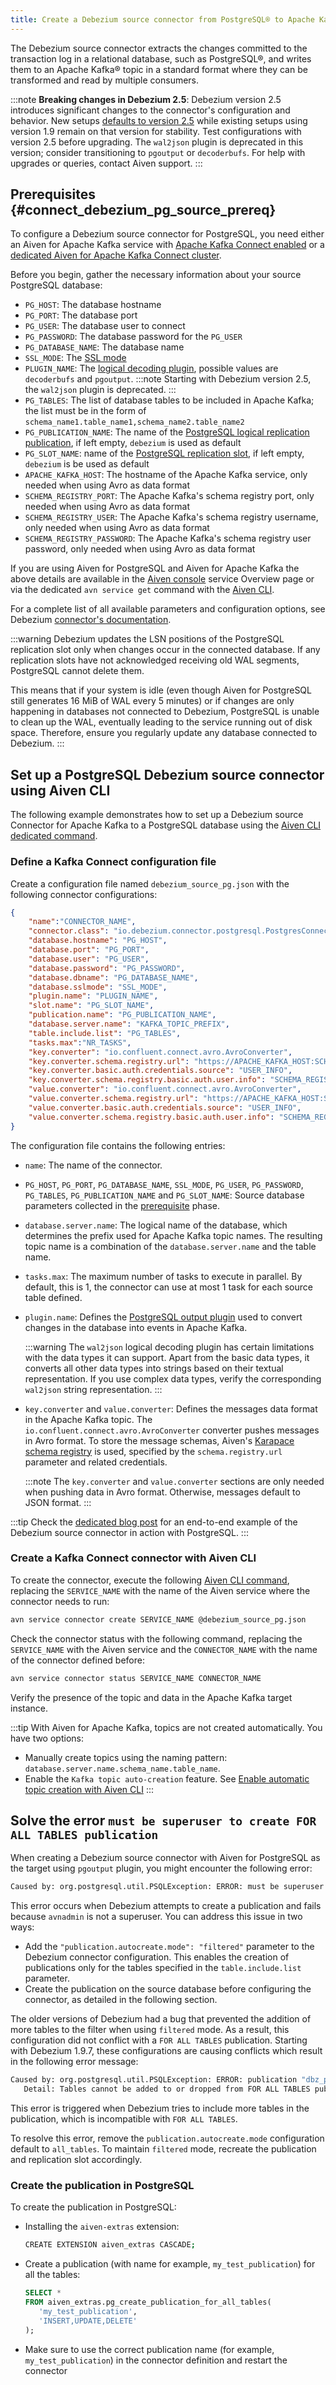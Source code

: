```yaml
---
title: Create a Debezium source connector from PostgreSQL® to Apache Kafka®
---
```


The Debezium source connector extracts the changes committed to the transaction log in a relational database, such as PostgreSQL®, and writes them to an Apache Kafka® topic in a standard format where they can be transformed and read by multiple consumers.

:::note
**Breaking changes in Debezium 2.5**:
Debezium version 2.5 introduces significant changes to the connector's configuration
and behavior. New setups [defaults to version 2.5](https://debezium.io/releases/2.5/release-notes)
while existing setups using version 1.9 remain on that version for stability.
Test configurations with version 2.5 before upgrading. The `wal2json` plugin is
deprecated in this version; consider transitioning to `pgoutput` or `decoderbufs`.
For help with upgrades or queries, contact Aiven support.
:::

## Prerequisites {#connect_debezium_pg_source_prereq}

To configure a Debezium source connector for PostgreSQL, you need either an
Aiven for Apache Kafka service with [Apache Kafka Connect enabled](enable-connect) or a
[dedicated Aiven for Apache Kafka Connect cluster](/docs/products/kafka/kafka-connect/get-started#apache_kafka_connect_dedicated_cluster).

Before you begin, gather the necessary information about your source PostgreSQL database:

-   `PG_HOST`: The database hostname
-   `PG_PORT`: The database port
-   `PG_USER`: The database user to connect
-   `PG_PASSWORD`: The database password for the `PG_USER`
-   `PG_DATABASE_NAME`: The database name
-   `SSL_MODE`: The [SSL
    mode](https://www.postgresql.org/docs/current/libpq-ssl.html)
-   `PLUGIN_NAME`: The [logical decoding
    plugin](https://debezium.io/documentation/reference/stable/connectors/postgresql.html),
    possible values are `decoderbufs` and `pgoutput`.
    :::note
    Starting with Debezium version 2.5, the `wal2json` plugin is deprecated.
    :::
-   `PG_TABLES`: The list of database tables to be included in Apache
    Kafka; the list must be in the form of
    `schema_name1.table_name1,schema_name2.table_name2`
-   `PG_PUBLICATION_NAME`: The name of the [PostgreSQL logical
    replication
    publication](https://www.postgresql.org/docs/current/logical-replication-publication.html),
    if left empty, `debezium` is used as default
-   `PG_SLOT_NAME`: name of the [PostgreSQL replication
    slot](https://docs.aiven.io/docs/products/postgresql/howto/setup-logical-replication),
    if left empty, `debezium` is be used as default
-   `APACHE_KAFKA_HOST`: The hostname of the Apache Kafka service, only
    needed when using Avro as data format
-   `SCHEMA_REGISTRY_PORT`: The Apache Kafka's schema registry port,
    only needed when using Avro as data format
-   `SCHEMA_REGISTRY_USER`: The Apache Kafka's schema registry
    username, only needed when using Avro as data format
-   `SCHEMA_REGISTRY_PASSWORD`: The Apache Kafka's schema registry user
    password, only needed when using Avro as data format

If you are using Aiven for PostgreSQL and Aiven for Apache Kafka the above details are
available in the [Aiven console](https://console.aiven.io/) service Overview page or
via the dedicated `avn service get` command with the
[Aiven CLI](/docs/tools/cli/service-cli#avn_service_get).

For a complete list of all available parameters and configuration options, see
Debezium [connector's documentation](https://debezium.io/documentation/reference/stable/connectors/postgresql.html).

:::warning
Debezium updates the LSN positions of the PostgreSQL replication slot only when changes
occur in the connected database. If any replication slots have not acknowledged receiving
old WAL segments, PostgreSQL cannot delete them.

This means that if your system is idle (even though Aiven for PostgreSQL still generates
16 MiB of WAL every 5 minutes) or if changes are only happening in databases not
connected to Debezium, PostgreSQL is unable to clean up the WAL, eventually leading to
the service running out of disk space.
Therefore, ensure you regularly update any database connected to Debezium.
:::

## Set up a PostgreSQL Debezium source connector using Aiven CLI

The following example demonstrates how to set up a Debezium source
Connector for Apache Kafka to a PostgreSQL database using the
[Aiven CLI dedicated command](/docs/tools/cli/service/connector).

### Define a Kafka Connect configuration file

Create a configuration file named `debezium_source_pg.json` with the following
connector configurations:

```json
{
    "name":"CONNECTOR_NAME",
    "connector.class": "io.debezium.connector.postgresql.PostgresConnector",
    "database.hostname": "PG_HOST",
    "database.port": "PG_PORT",
    "database.user": "PG_USER",
    "database.password": "PG_PASSWORD",
    "database.dbname": "PG_DATABASE_NAME",
    "database.sslmode": "SSL_MODE",
    "plugin.name": "PLUGIN_NAME",
    "slot.name": "PG_SLOT_NAME",
    "publication.name": "PG_PUBLICATION_NAME",
    "database.server.name": "KAFKA_TOPIC_PREFIX",
    "table.include.list": "PG_TABLES",
    "tasks.max":"NR_TASKS",
    "key.converter": "io.confluent.connect.avro.AvroConverter",
    "key.converter.schema.registry.url": "https://APACHE_KAFKA_HOST:SCHEMA_REGISTRY_PORT",
    "key.converter.basic.auth.credentials.source": "USER_INFO",
    "key.converter.schema.registry.basic.auth.user.info": "SCHEMA_REGISTRY_USER:SCHEMA_REGISTRY_PASSWORD",
    "value.converter": "io.confluent.connect.avro.AvroConverter",
    "value.converter.schema.registry.url": "https://APACHE_KAFKA_HOST:SCHEMA_REGISTRY_PORT",
    "value.converter.basic.auth.credentials.source": "USER_INFO",
    "value.converter.schema.registry.basic.auth.user.info": "SCHEMA_REGISTRY_USER:SCHEMA_REGISTRY_PASSWORD"
}
```

The configuration file contains the following entries:

-   `name`: The name of the connector.
-   `PG_HOST`, `PG_PORT`, `PG_DATABASE_NAME`, `SSL_MODE`, `PG_USER`,
    `PG_PASSWORD`, `PG_TABLES`, `PG_PUBLICATION_NAME` and
    `PG_SLOT_NAME`: Source database parameters collected in the
    [prerequisite](/docs/products/kafka/kafka-connect/howto/debezium-source-connector-pg#connect_debezium_pg_source_prereq)
    phase.
-   `database.server.name`: The logical name of the database, which determines the prefix
    used for Apache Kafka topic names. The resulting topic name is a combination of the
    `database.server.name` and the table name.
-   `tasks.max`: The maximum number of tasks to execute in parallel. By
    default, this is 1, the connector can use at most 1 task for each
    source table defined.
-   `plugin.name`: Defines the [PostgreSQL output
    plugin](https://debezium.io/documentation/reference/connectors/postgresql.html)
    used to convert changes in the database into events in Apache Kafka.

    :::warning
    The `wal2json` logical decoding plugin has certain limitations with the data types it
    can support. Apart from the basic data types, it converts all other data types into
    strings based on their textual representation. If you use complex data types, verify the
    corresponding `wal2json` string representation.
    :::

-   `key.converter` and `value.converter`: Defines the messages data
    format in the Apache Kafka topic. The
    `io.confluent.connect.avro.AvroConverter` converter pushes messages
    in Avro format. To store the message schemas, Aiven's
    [Karapace schema registry](https://github.com/Aiven-Open/karapace) is used,
    specified by the `schema.registry.url` parameter and related credentials.

    :::note
    The `key.converter` and `value.converter` sections are only needed when pushing data in
    Avro format. Otherwise, messages default to JSON format.
    :::

:::tip
Check the [dedicated blog
post](https://aiven.io/blog/db-technology-migration-with-apache-kafka-and-kafka-connect)
for an end-to-end example of the Debezium source connector in action
with PostgreSQL.
:::

### Create a Kafka Connect connector with Aiven CLI

To create the connector, execute the following
[Aiven CLI command](/docs/tools/cli/service/connector#avn_service_connector_create),
replacing the `SERVICE_NAME` with the name of the Aiven
service where the connector needs to run:

```bash
avn service connector create SERVICE_NAME @debezium_source_pg.json
```

Check the connector status with the following command, replacing the
`SERVICE_NAME` with the Aiven service and the `CONNECTOR_NAME` with the
name of the connector defined before:

```bash
avn service connector status SERVICE_NAME CONNECTOR_NAME
```

Verify the presence of the topic and data in the Apache Kafka target
instance.

:::tip
With Aiven for Apache Kafka, topics are not created automatically. You have two options:

- Manually create topics using the naming pattern: `database.server.name.schema_name.table_name`.
- Enable the `Kafka topic auto-creation` feature. See
  [Enable automatic topic creation with Aiven CLI](/docs/products/kafka/howto/create-topics-automatically#enable-automatic-topic-creation-with-aiven-cli)
:::

## Solve the error `must be superuser to create FOR ALL TABLES publication`

When creating a  Debezium source connector with Aiven for
PostgreSQL as the target using  `pgoutput` plugin, you might encounter the
following error:

```bash
Caused by: org.postgresql.util.PSQLException: ERROR: must be superuser to create FOR ALL TABLES publication
```

This error occurs when Debezium attempts to create a publication and fails because
`avnadmin` is not a superuser. You can address this issue in two ways:

- Add the `"publication.autocreate.mode": "filtered"` parameter to the Debezium connector
  configuration. This enables the creation of publications only for the tables
  specified in the `table.include.list`  parameter.
- Create the publication on the source database before configuring the connector,
as detailed in the following section.

The older versions of Debezium had a bug that prevented the addition of more tables to
the filter when using `filtered` mode. As a result, this configuration did not conflict
with a `FOR ALL TABLES` publication. Starting with Debezium 1.9.7, these configurations
are causing conflicts which result in the following error message:

```bash
Caused by: org.postgresql.util.PSQLException: ERROR: publication "dbz_publication" is defined as FOR ALL TABLES
   Detail: Tables cannot be added to or dropped from FOR ALL TABLES publications.
```

This error is triggered when Debezium tries to include more tables in the publication,
which is incompatible with `FOR ALL TABLES`.

To resolve this error, remove the `publication.autocreate.mode` configuration default
to `all_tables`. To maintain `filtered` mode, recreate the publication and replication
slot accordingly.

### Create the publication in PostgreSQL

To create the publication in PostgreSQL:

-   Installing the `aiven-extras` extension:

    ```bash
    CREATE EXTENSION aiven_extras CASCADE;
    ```

-   Create a publication (with name for example, `my_test_publication`) for all
    the tables:

    ```SQL
    SELECT *
    FROM aiven_extras.pg_create_publication_for_all_tables(
       'my_test_publication',
       'INSERT,UPDATE,DELETE'
    );
    ```

-   Make sure to use the correct publication name (for example,
    `my_test_publication`) in the connector definition and restart the
    connector
